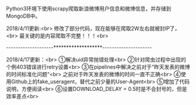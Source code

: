 Python3环境下使用scrapy爬取新浪微博用户信息和微博信息，并存储到MongoDB中。

2018/4/11更新:\<br>
修改了部分代码，现在能够在爬取2W左右就被封IP了，\<br>
最关键的是内容爬取不完整！！！\<br>

--------------------*******************---------------------

2018/4/17更新：\<br>
①解决uid异常抛错处理\<br>
②针对爬虫过程中出现的个例403错误进行retry设置\<br>
③在pipelines中解决之前对于“昨天发表的微博的时间标准化问题“\<br>
  之前对于昨天发表的微博的时间一直不正确\<br>
④使用Github上的fake_useragent，替代之前少量的User-Agent\<br>
⑤增加了代码说明，方便阅读\<br>
⑥设置DOWNLOAD_DELAY = 0.5时是不会封号的，但是效率差点\<br>